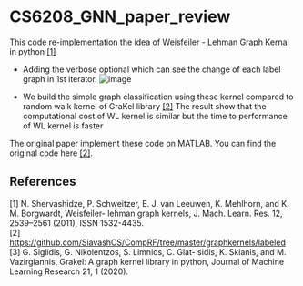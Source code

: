 # CS6208_GNN_paper_review
This code re-implementation the idea of Weisfeiler - Lehman Graph Kernal in python [[1]](#1)

- Adding the verbose optional which can see the change of each label graph in 1st iterator. 
![image](https://user-images.githubusercontent.com/16068098/230894187-398890cc-6352-4f0f-a6f8-1d2ded2f14af.png)

- We build the simple graph classification using these kernel compared to random walk kernel of GraKel library [[2]](#3) 
The result show that the computational cost of WL kernel is similar but the time to performance of WL kernel is faster  

The original paper implement these code on MATLAB. You can find the original code here [[2]](#2).

## References 
<a id = "1">[1]</a>
N. Shervashidze, P. Schweitzer, E. J. van Leeuwen,
K. Mehlhorn, and K. M. Borgwardt, Weisfeiler-
lehman graph kernels, J. Mach. Learn. Res. 12,
2539–2561 (2011), ISSN 1532-4435. </br>
<a id= "2">[2]</a> https://github.com/SiavashCS/CompRF/tree/master/graphkernels/labeled  </br>
<a id= "3">[3]</a> G. Siglidis, G. Nikolentzos, S. Limnios, C. Giat-
sidis, K. Skianis, and M. Vazirgiannis, Grakel: A
graph kernel library in python, Journal of Machine Learning Research 21, 1 (2020). </br>

